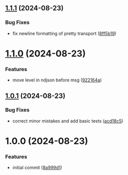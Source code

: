 ## [1.1.1](https://github.com/dasprid/logforth/compare/v1.1.0...v1.1.1) (2024-08-23)


### Bug Fixes

* fix newline formatting of pretty transport ([8ff5b19](https://github.com/dasprid/logforth/commit/8ff5b192dfa90ee620ee5ce8b8910b635839c2a3))

# [1.1.0](https://github.com/dasprid/logforth/compare/v1.0.1...v1.1.0) (2024-08-23)


### Features

* move level in ndjson before msg ([922164a](https://github.com/dasprid/logforth/commit/922164a687929204f546eb5b2352c91bba6c1657))

## [1.0.1](https://github.com/dasprid/logforth/compare/v1.0.0...v1.0.1) (2024-08-23)


### Bug Fixes

* correct minor mistakes and add basic tests ([acd18c5](https://github.com/dasprid/logforth/commit/acd18c5816dfcd59cd7abc385a91c87cbee85af7))

# 1.0.0 (2024-08-23)


### Features

* initial commit ([8a999d1](https://github.com/dasprid/logforth/commit/8a999d1257d90609b87a3e8fb94c13335eb84189))
